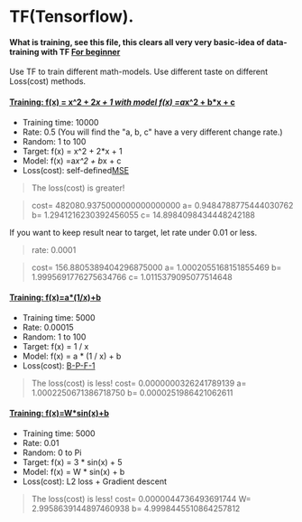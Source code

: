 # TF(Tensorflow).

#### What is training, see this file, this clears all very very basic-idea of data-training with TF [For beginner](tf_beginner.py)


Use TF to train different math-models. Use different taste on different Loss(cost) methods.
 
#### [Training: f(x) = x^2 + 2*x + 1 with model  f(x) =a*x^2 + b*x + c](quadratic.py)

- Training time: 10000
- Rate: 0.5 (You will find the "a, b, c" have a very different change rate.)
- Random: 1 to 100
- Target: f(x) = x^2 + 2*x + 1
- Model: f(x) =a*x^2 + b*x + c
- Loss(cost): self-defined[MSE](http://img.blog.csdn.net/20170522211318316?watermark/2/text/aHR0cDovL2Jsb2cuY3Nkbi5uZXQvbWFyc2poYW8=/font/5a6L5L2T/fontsize/400/fill/I0JBQkFCMA==/dissolve/70/gravity/SouthEast)
> The loss(cost) is greater! 

> cost= 482080.9375000000000000000 a= 0.9484788775444030762 b= 1.2941216230392456055 c= 14.8984098434448242188

If you want to keep result near to target, let rate under 0.01 or less.

> rate: 0.0001

> cost= 156.8805389404296875000 a= 1.0002055168151855469 b= 1.9995691776275634766 c= 1.0115379095077514648


#### [Training: f(x)=a*(1/x)+b](reciprocal.py)
- Training time: 5000
- Rate: 0.00015
- Random: 1 to 100
- Target: f(x) = 1 / x
- Model: f(x) = a * (1 / x) + b
- Loss(cost):  [B-P-F-1](http://upload-images.jianshu.io/upload_images/4593922-4d24d17a6a2d6a8b.jpg?imageMogr2/auto-orient/strip)
> The loss(cost) is less! cost= 0.0000000326241789139 a= 1.0002250671386718750 b= 0.0000251986421062611

#### [Training: f(x)=W*sin(x)+b](sin.py)
- Training time: 5000
- Rate:  0.01
- Random: 0 to Pi
- Target: f(x) = 3 * sin(x) + 5
- Model: f(x) = W * sin(x) + b
- Loss(cost): L2 loss + Gradient descent
> The loss(cost) is less! cost= 0.0000044736493691744 W= 2.9958639144897460938 b= 4.9998445510864257812
